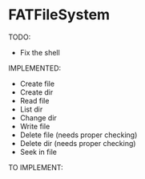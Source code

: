 # FATFileSystem

TODO:
- Fix the shell

IMPLEMENTED:
- Create file
- Create dir
- Read file
- List dir
- Change dir
- Write file
- Delete file (needs proper checking)
- Delete dir (needs proper checking)
- Seek in file

TO IMPLEMENT:

